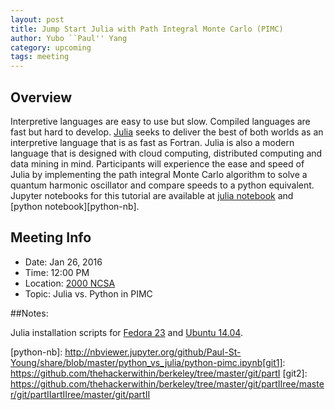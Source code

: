 ```yaml
---
layout: post
title: Jump Start Julia with Path Integral Monte Carlo (PIMC)
author: Yubo ``Paul'' Yang
category: upcoming
tags: meeting
---
```


## Overview

Interpretive languages are easy to use but slow. Compiled languages are fast but hard to develop. [Julia][julia] seeks to deliver the best of both worlds as an interpretive language that is as fast as Fortran. Julia is also a modern language that is designed with cloud computing, distributed computing and data mining in mind. Participants will experience the ease and speed of Julia by implementing the path integral Monte Carlo algorithm to solve a quantum harmonic oscillator and compare speeds to a python equivalent. Jupyter notebooks for this tutorial are available at [julia notebook][julia-nb] and [python notebook][python-nb].

## Meeting Info

* Date: Jan 26, 2016
* Time: 12:00 PM
* Location: [2000 NCSA][ncsa_map]
* Topic: Julia vs. Python in PIMC

##Notes:

Julia installation scripts for [Fedora 23][fedora] and [Ubuntu 14.04][ubuntu].

[ncsa_map]: http://illinois.edu/map/view?skinId=0&ACTION=MAP&buildingId=564
[julia]: http://julialang.org/
[fedora]: https://github.com/Paul-St-Young/share/blob/master/setup-fedora23.sh
[ubuntu]: https://github.com/Paul-St-Young/share/blob/master/setup-ubuntu14.sh
[julia-nb]: http://nbviewer.jupyter.org/github/Paul-St-Young/share/blob/master/python_vs_julia/julia-pimc.ipynb
[python-nb]: http://nbviewer.jupyter.org/github/Paul-St-Young/share/blob/master/python_vs_julia/python-pimc.ipynb[git1]: https://github.com/thehackerwithin/berkeley/tree/master/git/partI
[git2]: https://github.com/thehackerwithin/berkeley/tree/master/git/partIIree/master/git/partIIartIIree/master/git/partII
